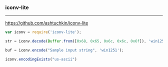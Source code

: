 ### iconv-lite
---
https://github.com/ashtuchkin/iconv-lite

```js
var iconv = require('iconv-lite');

str = iconv.decode(Buffer.from([0x68, 0x65, 0x6c, 0x6c, 0x6f]), 'win1251');

buf = iconv.encode("Sample input string", 'win1251');

iconv.encodingExists("us-ascii")




```

```
```

```
```


